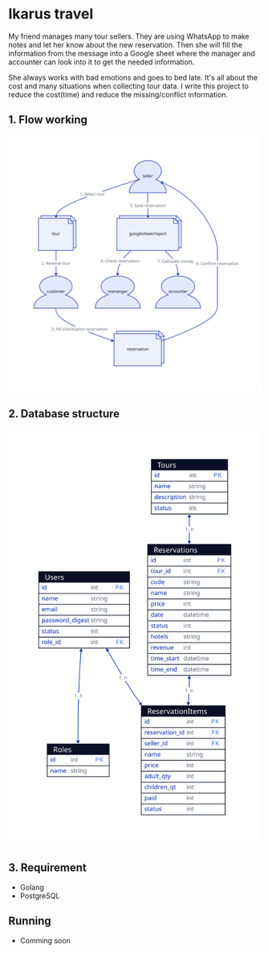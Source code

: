# Ikarus travel

My friend manages many tour sellers. They are using WhatsApp to make notes and let her know about the new reservation. Then she will fill the information from the message into a Google sheet where the manager and accounter can look into it to get the needed information.

She always works with bad emotions and goes to bed late. It's all about the cost and many situations when collecting tour data. I write this project to reduce the cost(time) and reduce the missing/conflict information.

## 1. Flow working
![image](structure/flow.svg)

## 2. Database structure

![image](structure/db.svg)

## 3. Requirement

- Golang
- PostgreSQL

## Running

- Comming soon
